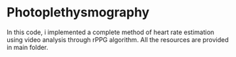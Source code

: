 # Photoplethysmography  
In this code, i implemented a complete method of heart rate estimation using video analysis through rPPG algorithm. All the resources are provided in main folder. 
